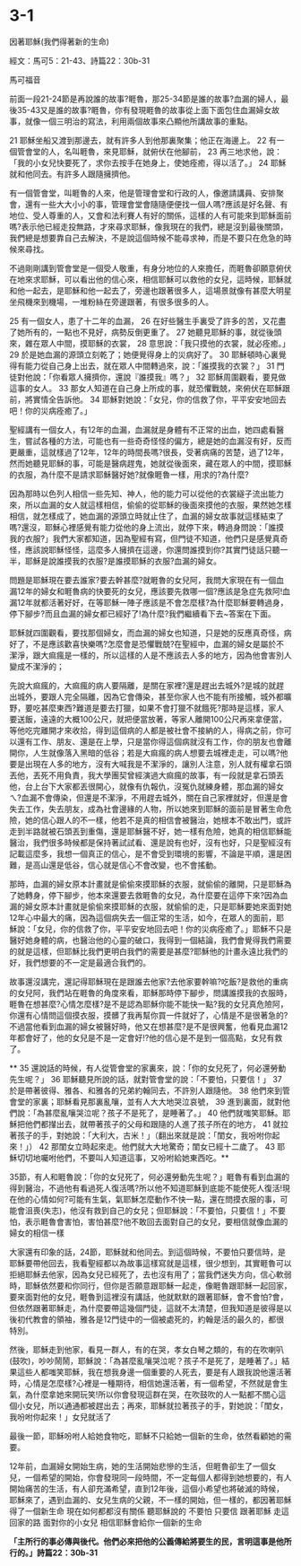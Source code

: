 # 3-1

因著耶穌(我們得著新的生命)

經文：馬可5：21-43、詩篇22：30b-31

馬可福音

前面一段21-24節是再說誰的故事?睚魯，那25-34節是誰的故事?血漏的婦人，最後35-43又是誰的故事?睚魯，你有發現睚魯的故事從上面下面包住血漏婦女故事，就像一個三明治的寫法，利用兩個故事來凸顯他所講故事的重點。

 21 耶穌坐船又渡到那邊去，就有許多人到他那裏聚集；他正在海邊上。
 22 有一個管會堂的人，名叫睚魯，來見耶穌，就俯伏在他腳前，
 23 再三地求他，說：「我的小女兒快要死了，求你去按手在她身上，使她痊癒，得以活了。」
 24 耶穌就和他同去。有許多人跟隨擁擠他。

有一個管會堂，叫睚魯的人來，他是管理會堂和行政的人，像邀請講員、安排聚會，還有一些大大小小的事，管理會堂會隨隨便便找一個人嗎?應該是好名聲、有地位、受人尊重的人，又會和法利賽人有好的關係，這樣的人有可能來到耶穌面前嗎?表示他已經走投無路，才來尋求耶穌，像我現在的我們，總是沒到最後關頭，我們總是想要靠自己去解決，不是說這個時候不能尋求神，而是不要只在危急的時候來尋找。

不過剛剛講到管會堂是一個受人敬重，有身分地位的人來擔任，而睚魯卻願意俯伏在地來求耶穌，可以看出他的信心來，相信耶穌可以救他的女兒，這時候，耶穌就和他一起去，是耶穌和他一起去了，旁邊也跟著很多人，這場景就像有甚麼大明星坐飛機來到機場，一堆粉絲在旁邊跟著，有很多很多的人。


 25 有一個女人，患了十二年的血漏，
 26 在好些醫生手裏受了許多的苦，又花盡了她所有的，一點也不見好，病勢反倒更重了。
 27 她聽見耶穌的事，就從後頭來，雜在眾人中間，摸耶穌的衣裳，
 28 意思說：「我只摸他的衣裳，就必痊癒。」
 29 於是她血漏的源頭立刻乾了；她便覺得身上的災病好了。
 30 耶穌頓時心裏覺得有能力從自己身上出去，就在眾人中間轉過來，說：「誰摸我的衣裳？」
 31 門徒對他說：「你看眾人擁擠你，還說『誰摸我』嗎？」
 32 耶穌周圍觀看，要見做這事的女人。
 33 那女人知道在自己身上所成的事，就恐懼戰兢，來俯伏在耶穌跟前，將實情全告訴他。
 34 耶穌對她說：「女兒，你的信救了你，平平安安地回去吧！你的災病痊癒了。」

聖經講有一個女人，有12年的血漏，血漏就是身體有不正常的出血，她四處看醫生，嘗試各種的方法，可能也有一些奇奇怪怪的偏方，總是她的血漏沒有好，反而更嚴重，這就樣過了12年，12年的時間長嗎?很長，受著病痛的苦楚，過了12年，然而她聽見耶穌的事，可能是醫病趕鬼，她就從後面來，藏在眾人的中間，摸耶穌的衣服，為什麼不是請求耶穌醫好她?就像睚魯一樣，用求的?為什麼?


因為那時以色列人相信一些先知、神人，他的能力可以從他的衣裳繸子流出能力來，所以血漏的女人就這樣相信，偷偷的從耶穌的後面來摸他的衣服，果然她怎樣相信，就怎樣成了，她血漏的源頭立時就止住了，血漏的婦女故事就這樣結束了嗎?還沒，耶穌心裡感覺有能力從他的身上流出，就停下來，轉過身問說：「誰摸我的衣服?」我們大家都知道，因為聖經有寫，但門徒不知道，他們只是感覺真奇怪，應該說耶穌怪怪，這麼多人擁擠在這邊，你還問誰摸到你?其實門徒話只聽一半，耶穌是說誰摸我的衣服?是誰摸耶穌的衣服?血漏的婦女。

問題是耶穌現在要去誰家?要去幹甚麼?就睚魯的女兒阿，我問大家現在有一個血漏12年的婦女和睚魯病的快要死的女兒，應該要先救哪一個?應該是急症先救阿!血漏12年就都活著好好，在等耶穌一陣子應該是不會怎麼樣?為什麼耶穌要轉過身，停下腳步?而且血漏的婦女都已經好了!為什麼?我們繼續看下去~答案在下面。

耶穌就四圍觀看，要找那個婦女，而血漏的婦女也知道，只是她的反應真奇怪，病好了，不是應該歡喜快樂嗎?怎麼會是恐懼戰兢?在聖經中，血漏的婦女是屬於不潔淨，跟大痲瘋是一樣的，所以這樣的人是不應該去人多的地方，因為他會害別人變成不潔淨的；

先說大痲瘋的，大痲瘋的病人要隔離，是關在家裡?還是趕出去城外?是城的就趕出城外，要跟人完全隔離，因為它會傳染，甚至你家人也不能有所接觸，城外都曠野，要吃甚麼東西?難道是要去打獵，如果不會打獵不就餓死?那時是這樣，家人要送飯，遠遠的大概100公尺，就把便當放著，等家人離開100公尺再來拿便當，等他吃完離開才來收拾，得到這個病的人都是被社會不接納的人，得病之前，你可以還有工作、朋友、還是在上學，只是當你得這個病就沒有工作，你的朋友也會離開你，人生就像落入黑暗的低谷；若是大痲瘋的病人想要去城裡走走，可以嗎?他要是出現在人多的地方，沒有大喊我是不潔淨的，讓別人注意，別人就有權拿石頭丟他，丟死不用負責，我大學團契曾經演過大痲瘋的故事，有一段就是拿石頭丟他，台上台下大家都丟很開心，就像有仇報仇，沒冤仇就練身體，那血漏的婦女ㄟ?血漏不會傳染，但還是不潔淨，不用趕去城外，關在自己家裡就好，但還是會失去工作，失去朋友，成為社會邊緣的人物，所以她來到耶穌的面前是冒著生命危險，她的信心跟人的不一樣，他若不是真的相信會被醫治，她根本不敢出門，或許走到半路就被石頭丟到重傷，還是耶穌醫不好，她一樣有危險，她真的相信耶穌能醫治，我們很多時候都是保持著試試看、還是說有也好，沒有也好，只是聖經沒有記載這麼多，我想一個真正的信心，是不會受到環境的影響，不論是平順，還是困難，是高山還是低谷，信心就是信心不會改變，也不會搖動。

那時，血漏的婦女原本計畫就是偷偷來摸耶穌的衣服，就偷偷的離開，只是耶穌為了她轉身，停下腳步，他本來還要去救睚魯的女兒，為什麼要在這停下來?因為血漏的婦女原本計畫就是偷偷來摸耶穌的衣服，就偷偷的走，只是耶穌要她來面對她12年心中最大的痛，因為這個病失去一個正常的生活，如今，在眾人的面前，耶穌說：「女兒，你的信救了你，平平安安地回去吧！你的災病痊癒了。」耶穌不只是醫好她身體的病，也醫治他的心靈的破口，我得到一個結論，我們會覺得我們需要的就是這樣，但耶穌比我們更明白我們的需要是甚麼?耶穌他的計畫永遠比我們的好，我們想要的不一定是最適合我們的。

故事還沒講完，還記得耶穌現在是跟誰去他家?去他家要幹嘛?吃飯?是救他的重病的女兒阿，我們站在睚魯的角度來看，耶穌那時停下腳步，問講誰摸我的衣服時，睚魯在想甚麼?心情怎麼樣?是不是認為耶穌你能不能快一點?我的女兒真危險阿，你還有心情問這個摸衣服，摸髒了我再幫你買一件就好了，心情是不是很著急的?不過當他看到血漏的婦女被醫好時，他又在想甚麼?是不是很興奮，他看見血漏12年都會好了，他的女兒是不是一定會好!?他的信心是不是到一個高點，女兒有救了。

** 35 還說話的時候，有人從管會堂的家裏來，說：「你的女兒死了，何必還勞動先生呢？」
 36 耶穌聽見所說的話，就對管會堂的說：「不要怕，只要信！」
 37 於是帶著彼得、雅各、和雅各的兄弟約翰同去，不許別人跟隨他。
 38 他們來到管會堂的家裏；耶穌看見那裏亂嚷，並有人大大地哭泣哀號，
 39 進到裏面，就對他們說：「為甚麼亂嚷哭泣呢？孩子不是死了，是睡著了。」
 40 他們就嗤笑耶穌。耶穌把他們都攆出去，就帶著孩子的父母和跟隨的人進了孩子所在的地方，
 41 就拉著孩子的手，對她說：「大利大，古米！」（翻出來就是說：「閨女，我吩咐你起來！」）
 42 那閨女立時起來走。他們就大大地驚奇；閨女已經十二歲了。
 43 耶穌切切地囑咐他們，不要叫人知道這事，又吩咐給她東西吃。**

35節，有人和睚魯說：「你的女兒死了，何必還勞動先生呢？」睚魯有看到血漏的得到醫治，不過他有看過死人復活嗎?所以他不知道耶穌到底能不能使死人復活!現在他的心情如何?可能有生氣，氣耶穌怎麼動作不快一點，還在問摸衣服的事，可能會沮喪(失志)，他沒有救到自己的女兒；但耶穌說：「不要怕，只要信！」不要怕，表示睚魯會害怕，害怕甚麼?他不敢回去面對自己的女兒，要相信就像血漏的婦女的相信一樣

大家還有印象的話，24節，耶穌就和他同去。到這個時候，不要怕只要信時，是耶穌要帶他回去，我看聖經都以為故事這樣寫就是這樣，很少想到，其實睚魯可以拒絕耶穌去他家，因為女兒已經死了，去也沒有用了；當我們迷失方向，信心軟弱時，耶穌依然要和你同行，但你是否願意跟耶穌一起走，像睚魯跟耶穌一起回家，要來面對他的女兒，睚魯到這裡沒有講話，他就默默的跟著耶穌，會不會怕?會，但依然跟著耶穌走，為什麼要帶這幾個門徒，這就不太清楚，但我知道是彼得是以後初代教會的領袖，雅各是12門徒中的一個被處死的，約翰是活的最久的，都很特別。

然後，耶穌走到他家，看見一群人，有的在哭，孝女白琴之類的，有的在吹喇叭(鼓吹)，吵吵鬧鬧，耶穌說：「為甚麼亂嚷哭泣呢？孩子不是死了，是睡著了。」結果這些人都嗤笑耶穌，我在想我身邊一個重要的人死去，要是有人跟我說他還活著時，心情是怎麼樣?心裡是一種期待，相信她還活著，有一個希望，不然就是會生氣，為什麼拿她來開玩笑!所以你會發現這群在哭，在吹鼓吹的人一點都不關心這個小女兒，所以通通都被趕出去；再來，耶穌就拉著孩子的手，對她說：「閨女，我吩咐你起來！」女兒就活了

最後一節，耶穌吩咐人給她食物吃，耶穌不只給她一個新的生命，依然看顧她的需要。

12年前，血漏婦女開始生病，她的生活開始悲慘的生活，但睚魯卻生了一個女兒，一個希望的開始，你會發現同一段時間，不一定每個人都得到她想要的，有人開始痛苦的生活，有人卻充滿希望，直到12年後，這個小希望也將破滅的時候，耶穌來了，遇到血漏的、女兒生病的父親，不一樣的開始，但一樣的，都因著耶穌得了一個新生命
現在如何都都沒有關係 聽耶穌說的 不要怕 只要信
跟著耶穌 走這回家的路 面對你的小女兒 相信耶穌會給你一個新的生命

**「主所行的事必傳與後代。他們必來把他的公義傳給將要生的民，言明這事是他所行的。」詩篇22：30b-31**



